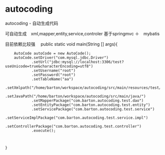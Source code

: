 # autocoding
autocoding - 自动生成代码

可自动生成　xml,mapper,entity,service,controler
基于springmvc ＋　mybatis

目前依赖比较强　
  public static void main(String [] args){

        AutoCode autoCode = new AutoCode();
        autoCode.setDriver("com.mysql.jdbc.Driver")
                .setUrl("jdbc:mysql://localhost:3306/test?useUnicode=true&characterEncoding=utf8")
                .setUsername("root")
                .setPassword("root")
                .setTableName("aa")
                .setXmlpath("/home/barton/workspace/autocoding/src/main/resources/test/")
                .setJavaPath("/home/barton/workspace/autocoding/src/main/java/")
                .setMapperPackage("com.barton.autocoding.test.dao")
                .setEntityPackage("com.barton.autocoding.test.entity")
                .setServicePackage("com.barton.autocoding.test.service")
                .setServiceImplPackage("com.barton.autocoding.test.service.impl")
                .setControllerPackage("com.barton.autocoding.test.controller")
                .execute();



    }
